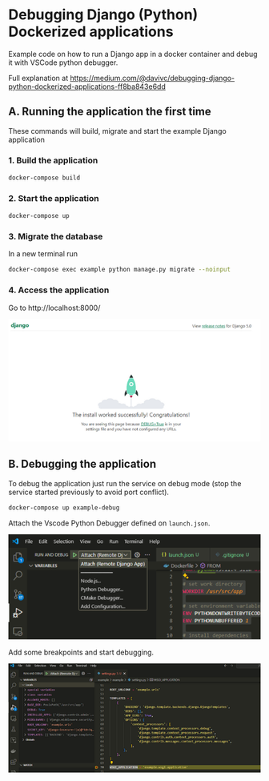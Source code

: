 # Debugging Django (Python) Dockerized applications

Example code on how to run a Django app in a docker container and debug it with VSCode python debugger.

Full explanation at https://medium.com/@davivc/debugging-django-python-dockerized-applications-ff8ba843e6dd


## A. Running the application the first time

These commands will build, migrate and start the example Django application

### 1. Build the application

```bash
docker-compose build
```

### 2. Start the application

```bash
docker-compose up
```

### 3. Migrate the database

In a new terminal run
```bash
docker-compose exec example python manage.py migrate --noinput
```

### 4. Access the application

Go to http://localhost:8000/

![Django start screen](docs/image-2.png)

## B. Debugging the application

To debug the application just run the service on debug mode (stop the service started previously to avoid port conflict).

```bash
docker-compose up example-debug
```

Attach the Vscode Python Debugger defined on `launch.json`.

![Python Debbuger](docs/image-1.png)

Add some breakpoints and start debugging.

![alt text](docs/image-3.png)